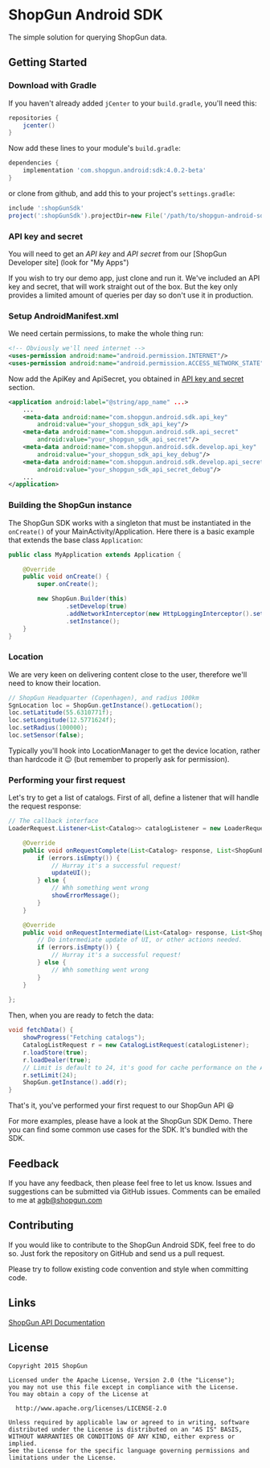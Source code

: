 ShopGun Android SDK
===================

The simple solution for querying ShopGun data.

## Getting Started

### Download with Gradle
If you haven't already added `jCenter` to your `build.gradle`, you'll need this:
```groovy
repositories {
    jcenter()
}
```

Now add these lines to your module's `build.gradle`:

```groovy
dependencies {
    implementation 'com.shopgun.android:sdk:4.0.2-beta'
}
```

or clone from github, and add this to your project's `settings.gradle`:

```groovy
include ':shopGunSdk'
project(':shopGunSdk').projectDir=new File('/path/to/shopgun-android-sdk/shopGunSdk')
```

### API key and secret
You will need to get an *API key* and *API secret* from our 
[ShopGun Developer site] (look for "My Apps")

If you wish to try our demo app, just clone and run it. We've included an API 
key and secret, that will work straight out of the box. But the key only provides 
a limited amount of queries per day so don't use it in production.

### Setup AndroidManifest.xml

We need certain permissions, to make the whole thing run:
```xml
<!-- Obviously we'll need internet -->
<uses-permission android:name="android.permission.INTERNET"/>
<uses-permission android:name="android.permission.ACCESS_NETWORK_STATE"/>
```

Now add the ApiKey and ApiSecret, you obtained in 
[API key and secret](#api-key-secret) section.

```xml
<application android:label="@string/app_name" ...>
    ...
    <meta-data android:name="com.shopgun.android.sdk.api_key"
        android:value="your_shopgun_sdk_api_key"/>
    <meta-data android:name="com.shopgun.android.sdk.api_secret"
        android:value="your_shopgun_sdk_api_secret"/>
    <meta-data android:name="com.shopgun.android.sdk.develop.api_key"
        android:value="your_shopgun_sdk_api_key_debug"/>
    <meta-data android:name="com.shopgun.android.sdk.develop.api_secret"
        android:value="your_shopgun_sdk_api_secret_debug"/>
    ...
</application>
```

### Building the ShopGun instance
The ShopGun SDK works with a singleton that must be instantiated in the `onCreate()` of your MainActivity/Application.
Here there is a basic example that extends the base class `Application`:
```java
public class MyApplication extends Application {

    @Override
    public void onCreate() {
        super.onCreate();

        new ShopGun.Builder(this)
                .setDevelop(true)
                .addNetworkInterceptor(new HttpLoggingInterceptor().setLevel(HttpLoggingInterceptor.Level.BASIC))
                .setInstance();    
    }
}
``` 

### Location
We are very keen on delivering content close to the user, therefore we'll need
to know their location. 

```java
// ShopGun Headquarter (Copenhagen), and radius 100km
SgnLocation loc = ShopGun.getInstance().getLocation();
loc.setLatitude(55.6310771f);
loc.setLongitude(12.5771624f);
loc.setRadius(100000);
loc.setSensor(false);
```

Typically you'll hook into LocationManager to get the device location, rather 
than hardcode it :wink: (but remember to properly ask for permission).

### Performing your first request

Let's try to get a list of catalogs. First of all, define a listener that will handle the request response:

```java
// The callback interface
LoaderRequest.Listener<List<Catalog>> catalogListener = new LoaderRequest.Listener<List<Catalog>>() {

    @Override
    public void onRequestComplete(List<Catalog> response, List<ShopGunError> errors) {
        if (errors.isEmpty()) {
            // Hurray it's a successful request!
            updateUI();
        } else {
            // Whh something went wrong
            showErrorMessage();
        }
    }

    @Override
    public void onRequestIntermediate(List<Catalog> response, List<ShopGunError> errors) {
        // Do intermediate update of UI, or other actions needed.
        if (errors.isEmpty()) {
            // Hurray it's a successful request!
        } else {
            // Whh something went wrong
        }
    }
    
};
```
Then, when you are ready to fetch the data:
```java
void fetchData() {
    showProgress("Fetching catalogs");
    CatalogListRequest r = new CatalogListRequest(catalogListener);
    r.loadStore(true);
    r.loadDealer(true);
    // Limit is default to 24, it's good for cache performance on the API
    r.setLimit(24);
    ShopGun.getInstance().add(r);
}
```
That's it, you've performed your first request to our ShopGun API :smiley:

For more examples, please have a look at the ShopGun SDK Demo. There you can
find some common use cases for the SDK. It's bundled with the SDK. 

Feedback
--------
If you have any feedback, then please feel free to let us know. Issues and 
suggestions can be submitted via GitHub issues. Comments can be emailed to me at
<agb@shopgun.com>


Contributing
------------
If you would like to contribute to the ShopGun Android SDK, feel free to do so.
Just fork the repository on GitHub and send us a pull request.

Please try to follow existing code convention and style when committing code.


Links
-------
[ShopGun API Documentation](http://docs.api.etilbudsavis.dk/)


License
-------

    Copyright 2015 ShopGun
    
    Licensed under the Apache License, Version 2.0 (the "License");
    you may not use this file except in compliance with the License.
    You may obtain a copy of the License at
    
      http://www.apache.org/licenses/LICENSE-2.0
    
    Unless required by applicable law or agreed to in writing, software
    distributed under the License is distributed on an "AS IS" BASIS,
    WITHOUT WARRANTIES OR CONDITIONS OF ANY KIND, either express or implied.
    See the License for the specific language governing permissions and
    limitations under the License.
